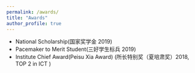 ```yaml
---
permalink: /awards/
title: "Awards"
author_profile: true
---
```


* National Scholarship(国家奖学金 2019)
* Pacemaker to Merit Student(三好学生标兵 2019)
* Institute Chief Award(Peisu Xia Award) (所长特别奖（夏培肃奖）2018, TOP 2 in ICT )
